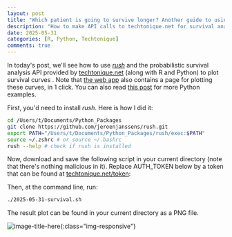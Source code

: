 ```yaml
---
layout: post
title: "Which patient is going to survive longer? Another guide to using techtonique dot net's API (with R + Python + the command line) for survival analysis"
description: "How to make API calls to techtonique.net for survival analysis and plot the results with rush"
date: 2025-05-31
categories: [R, Python, Techtonique]
comments: true
---
```


   
In today's post, we'll see how to use [_rush_](https://jeroenjanssens.com/dsatcl/chapter-7-exploring-data) and the probabilistic survival analysis API provided by [techtonique.net](https://www.techtonique.net) (along with R and Python) to plot survival curves . Note that [the web app](https://www.techtonique.net) also contains a page for plotting these curves,  in 1 click. You can also read [this post](https://thierrymoudiki.github.io/blog/2025/05/27/r/python/survival-curves-techtonique-API) for more Python examples. 

First, you'd need to install _rush_. Here is how I did it: 

```bash
cd /Users/t/Documents/Python_Packages
git clone https://github.com/jeroenjanssens/rush.git 
export PATH="/Users/t/Documents/Python_Packages/rush/exec:$PATH"
source ~/.zshrc # or source ~/.bashrc
rush --help # check if rush is installed
```

Now, download and save the following script in your current directory (note that there's nothing malicious in it). Replace AUTH_TOKEN below by a token that can be found at [techtonique.net/token](https://www.techtonique.net/token): 

<script src="https://gist.github.com/thierrymoudiki/2cba38ca1a6155a3ff4ecef493d86648.js"></script>

Then, at the command line, run: 

```bash 
./2025-05-31-survival.sh
```

The result plot can be found in your current directory as a PNG file.

![image-title-here]({{base}}/images/2025-05-31/2025-05-31-image1.png){:class="img-responsive"}
